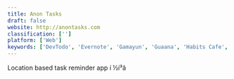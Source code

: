 ```yaml
---
title: Anon Tasks
draft: false 
website: http://anontasks.com
classification: ['']
platform: ['Web']
keywords: ['DevTodo', 'Evernote', 'Gamayun', 'Guaana', 'Habits Cafe', 'Later Reminders', 'Noto', 'Prio', 'Reminder', 'Standard Notes', 'Three.do', 'Tiny Reminder', 'Wonder', 'Wonder for Google Home', 'Yuzz.it', 'doo', 'fwrdto.me']
---
```

Location based task reminder app í ½í³â